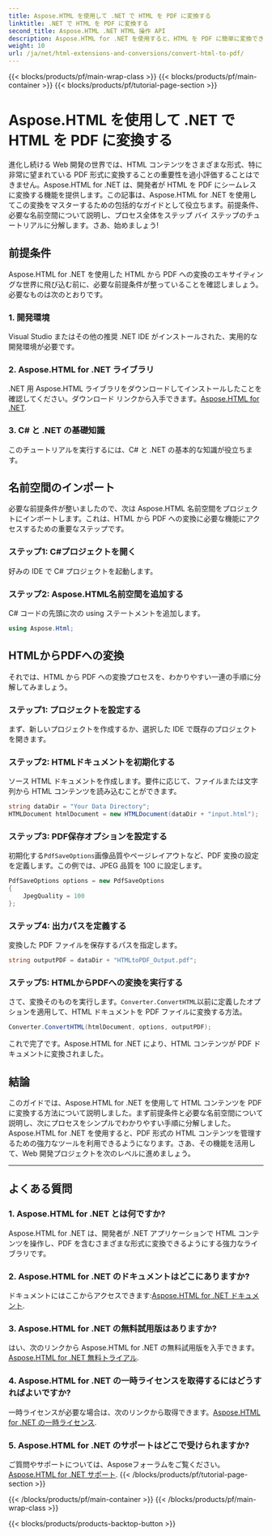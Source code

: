 ```yaml
---
title: Aspose.HTML を使用して .NET で HTML を PDF に変換する
linktitle: .NET で HTML を PDF に変換する
second_title: Aspose.HTML .NET HTML 操作 API
description: Aspose.HTML for .NET を使用すると、HTML を PDF に簡単に変換できます。ステップ バイ ステップ ガイドに従って、HTML から PDF への変換のパワーを解き放ちましょう。
weight: 10
url: /ja/net/html-extensions-and-conversions/convert-html-to-pdf/
---
```


{{< blocks/products/pf/main-wrap-class >}}
{{< blocks/products/pf/main-container >}}
{{< blocks/products/pf/tutorial-page-section >}}

# Aspose.HTML を使用して .NET で HTML を PDF に変換する


進化し続ける Web 開発の世界では、HTML コンテンツをさまざまな形式、特に非常に望まれている PDF 形式に変換することの重要性を過小評価することはできません。Aspose.HTML for .NET は、開発者が HTML を PDF にシームレスに変換する機能を提供します。この記事は、Aspose.HTML for .NET を使用してこの変換をマスターするための包括的なガイドとして役立ちます。前提条件、必要な名前空間について説明し、プロセス全体をステップ バイ ステップのチュートリアルに分解します。さあ、始めましょう!

## 前提条件

Aspose.HTML for .NET を使用した HTML から PDF への変換のエキサイティングな世界に飛び込む前に、必要な前提条件が整っていることを確認しましょう。必要なものは次のとおりです。

### 1. 開発環境

Visual Studio またはその他の推奨 .NET IDE がインストールされた、実用的な開発環境が必要です。

### 2. Aspose.HTML for .NET ライブラリ

.NET 用 Aspose.HTML ライブラリをダウンロードしてインストールしたことを確認してください。ダウンロード リンクから入手できます。[Aspose.HTML for .NET](https://releases.aspose.com/html/net/).

### 3. C# と .NET の基礎知識

このチュートリアルを実行するには、C# と .NET の基本的な知識が役立ちます。

## 名前空間のインポート

必要な前提条件が整いましたので、次は Aspose.HTML 名前空間をプロジェクトにインポートします。これは、HTML から PDF への変換に必要な機能にアクセスするための重要なステップです。

### ステップ1: C#プロジェクトを開く

好みの IDE で C# プロジェクトを起動します。

### ステップ2: Aspose.HTML名前空間を追加する

C# コードの先頭に次の using ステートメントを追加します。

```csharp
using Aspose.Html;
```

## HTMLからPDFへの変換

それでは、HTML から PDF への変換プロセスを、わかりやすい一連の手順に分解してみましょう。

### ステップ1: プロジェクトを設定する

まず、新しいプロジェクトを作成するか、選択した IDE で既存のプロジェクトを開きます。

### ステップ2: HTMLドキュメントを初期化する

ソース HTML ドキュメントを作成します。要件に応じて、ファイルまたは文字列から HTML コンテンツを読み込むことができます。

```csharp
string dataDir = "Your Data Directory";
HTMLDocument htmlDocument = new HTMLDocument(dataDir + "input.html");
```

### ステップ3: PDF保存オプションを設定する

初期化する`PdfSaveOptions`画像品質やページレイアウトなど、PDF 変換の設定を定義します。この例では、JPEG 品質を 100 に設定します。

```csharp
PdfSaveOptions options = new PdfSaveOptions
{
    JpegQuality = 100
};
```

### ステップ4: 出力パスを定義する

変換した PDF ファイルを保存するパスを指定します。

```csharp
string outputPDF = dataDir + "HTMLtoPDF_Output.pdf";
```

### ステップ5: HTMLからPDFへの変換を実行する

さて、変換そのものを実行します。`Converter.ConvertHTML`以前に定義したオプションを適用して、HTML ドキュメントを PDF ファイルに変換する方法。

```csharp
Converter.ConvertHTML(htmlDocument, options, outputPDF);
```

これで完了です。Aspose.HTML for .NET により、HTML コンテンツが PDF ドキュメントに変換されました。

## 結論

このガイドでは、Aspose.HTML for .NET を使用して HTML コンテンツを PDF に変換する方法について説明しました。まず前提条件と必要な名前空間について説明し、次にプロセスをシンプルでわかりやすい手順に分解しました。Aspose.HTML for .NET を使用すると、PDF 形式の HTML コンテンツを管理するための強力なツールを利用できるようになります。さあ、その機能を活用して、Web 開発プロジェクトを次のレベルに進めましょう。

---

## よくある質問

### 1. Aspose.HTML for .NET とは何ですか?

Aspose.HTML for .NET は、開発者が .NET アプリケーションで HTML コンテンツを操作し、PDF を含むさまざまな形式に変換できるようにする強力なライブラリです。

### 2. Aspose.HTML for .NET のドキュメントはどこにありますか?

ドキュメントにはここからアクセスできます:[Aspose.HTML for .NET ドキュメント](https://reference.aspose.com/html/net/).

### 3. Aspose.HTML for .NET の無料試用版はありますか?

はい、次のリンクから Aspose.HTML for .NET の無料試用版を入手できます。[Aspose.HTML for .NET 無料トライアル](https://releases.aspose.com/).

### 4. Aspose.HTML for .NET の一時ライセンスを取得するにはどうすればよいですか?

一時ライセンスが必要な場合は、次のリンクから取得できます。[Aspose.HTML for .NET の一時ライセンス](https://purchase.aspose.com/temporary-license/).

### 5. Aspose.HTML for .NET のサポートはどこで受けられますか?

ご質問やサポートについては、Asposeフォーラムをご覧ください。[Aspose.HTML for .NET サポート](https://forum.aspose.com/).
{{< /blocks/products/pf/tutorial-page-section >}}

{{< /blocks/products/pf/main-container >}}
{{< /blocks/products/pf/main-wrap-class >}}

{{< blocks/products/products-backtop-button >}}

